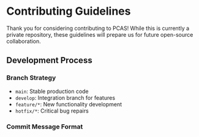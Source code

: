 # Contributing Guidelines

Thank you for considering contributing to PCAS! While this is currently a private repository, these guidelines will prepare us for future open-source collaboration.

## Development Process

### Branch Strategy
- `main`: Stable production code
- `develop`: Integration branch for features
- `feature/*`: New functionality development
- `hotfix/*`: Critical bug repairs

### Commit Message Format